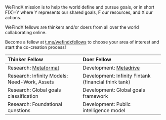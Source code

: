 WeFindX mission is to help the world define and pursue goals, or in short F\(X\)=Y where Y represents our shared goals, F our resources, and X our actions.

WeFindX fellows are thinkers and/or doers from all over the world collaborating online.

Become a fellow at [t.me/wefindxfellows](https://t.me/wefindxfellows) to choose your area of interest and start the co-creation process!

| Thinker Fellow | Doer Fellow |
| :--- | :--- |
| Research: [Metaformat](https://github.com/wefindx/metaform) | Development: [Metadrive](https://github.com/wefindx/metadrive) |
| Research: Infinity Models: Need-Work, Assets | Development: Infinity Fintank \(financial think tank\) |
| Research: Global goals classification | Development: Global goals framework |
| Research: Foundational questions | Development: Public intelligence model |



